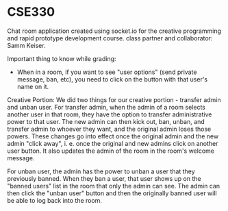 # CSE330
Chat room application created using socket.io for the creative programming and rapid prototype development course. 
class partner and collaborator: Samm Keiser.

Important thing to know while grading:
- When in a room, if you want to see "user options" (send private message, ban, etc), you need to click on the button with that user's name on it. 

Creative Portion:
We did two things for our creative portion - transfer admin and unban user. For transfer admin, when the admin of a room selects another user in that room, they have the option to transfer administrative power to that user. The new admin can then kick out, ban, unban, and transfer admin to whoever they want, and the original admin loses those powers. These changes go into effect once the original admin and the new admin "click away", i. e. once the original and new admins click on another user button. It also updates the admin of the room in the room's welcome message.

For unban user, the admin has the power to unban a user that they previously banned. When they ban a user, that user shows up on the "banned users" list in the room that only the admin can see. The admin can then click the "unban user" button and then the originally banned user will be able to log back into the room. 
